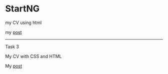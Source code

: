 # StartNG
my CV using html 
<p>my <a href="https://lucid.blog/jumokeadio15/post/my-html-experience-787">post</a></p>

<hr>
Task 3

My CV with CSS and HTML

<p>My <a href="https://lucid.blog/jumokeadio15/post/html-and-css-739">post</a></p>
